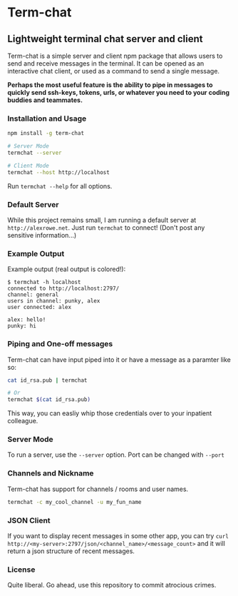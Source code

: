 

# Term-chat
## Lightweight terminal chat server and client

Term-chat is a simple server and client npm package that allows users to send and receive messages
in the terminal. It can be opened as an interactive chat client, or used as a command to send a single message.

**Perhaps the most useful feature is the ability to pipe in messages to quickly
send ssh-keys, tokens, urls, or whatever you need to your coding buddies and teammates.**

### Installation and Usage
```bash
npm install -g term-chat

# Server Mode
termchat --server

# Client Mode
termchat --host http://localhost

```
Run `termchat --help` for all options.

### Default Server
While this project remains small, I am running a default server at `http://alexrowe.net`. 
Just run `termchat` to connect! (Don't post any sensitive information...)

### Example Output
Example output (real output is colored!):
```
$ termchat -h localhost
connected to http://localhost:2797/
channel: general
users in channel: punky, alex
user connected: alex

alex: hello!
punky: hi
```

### Piping and One-off messages
Term-chat can have input piped into it or have a message as a paramter like so:
```bash
cat id_rsa.pub | termchat

# Or
termchat $(cat id_rsa.pub)
```

This way, you can easliy whip those credentials over to your inpatient colleague.

### Server Mode
To run a server, use the `--server` option. Port can be changed with `--port`

### Channels and Nickname
Term-chat has support for channels / rooms and user names.
```bash
termchat -c my_cool_channel -u my_fun_name
```

### JSON Client
If you want to display recent messages in some other app, you can try 
```curl http://<my-server>:2797/json/<channel_name>/<message_count>``` 
and it will return a json structure of recent messages.

### License
Quite liberal. Go ahead, use this repository to commit atrocious crimes.
